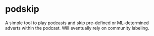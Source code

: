 # podskip
A simple tool to play podcasts and skip pre-defined or ML-determined adverts within the podcast. Will eventually rely on community labeling.
